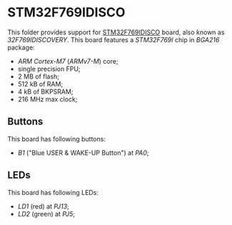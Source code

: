 STM32F769IDISCO
================

This folder provides support for [STM32F769IDISCO](http://www.st.com/content/st_com/en/products/evaluation-tools/product-evaluation-tools/mcu-eval-tools/stm32-mcu-eval-tools/stm32-mcu-discovery-kits/32f769idiscovery.html) board,
also known as *32F769IDISCOVERY*. This board features a *STM32F769I* chip in *BGA216* package:
- *ARM Cortex-M7* (*ARMv7-M*) core;
- single precision FPU;
- 2 MB of flash;
- 512 kB of RAM;
- 4 kB of BKPSRAM;
- 216 MHz max clock;

Buttons
-------

This board has following buttons:
- *B1* ("Blue USER & WAKE-UP Button") at *PA0*;

LEDs
----

This board has following LEDs:
- *LD1* (red) at *PJ13*;
- *LD2* (green) at *PJ5*;
